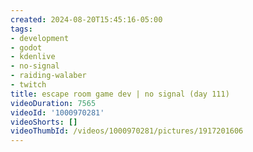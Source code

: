 ```yaml
---
created: 2024-08-20T15:45:16-05:00
tags:
- development
- godot
- kdenlive
- no-signal
- raiding-walaber
- twitch
title: escape room game dev | no signal (day 111)
videoDuration: 7565
videoId: '1000970281'
videoShorts: []
videoThumbId: /videos/1000970281/pictures/1917201606
---
```

